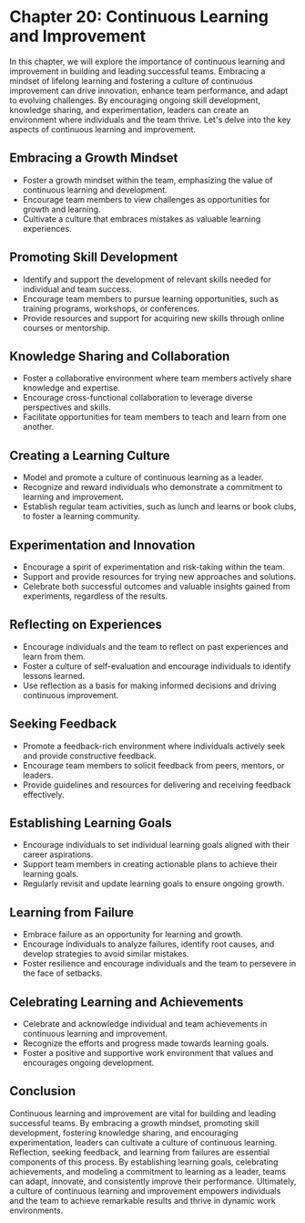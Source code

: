 Chapter 20: Continuous Learning and Improvement
===============================================

In this chapter, we will explore the importance of continuous learning and improvement in building and leading successful teams. Embracing a mindset of lifelong learning and fostering a culture of continuous improvement can drive innovation, enhance team performance, and adapt to evolving challenges. By encouraging ongoing skill development, knowledge sharing, and experimentation, leaders can create an environment where individuals and the team thrive. Let's delve into the key aspects of continuous learning and improvement.

Embracing a Growth Mindset
--------------------------

* Foster a growth mindset within the team, emphasizing the value of continuous learning and development.
* Encourage team members to view challenges as opportunities for growth and learning.
* Cultivate a culture that embraces mistakes as valuable learning experiences.

Promoting Skill Development
---------------------------

* Identify and support the development of relevant skills needed for individual and team success.
* Encourage team members to pursue learning opportunities, such as training programs, workshops, or conferences.
* Provide resources and support for acquiring new skills through online courses or mentorship.

Knowledge Sharing and Collaboration
-----------------------------------

* Foster a collaborative environment where team members actively share knowledge and expertise.
* Encourage cross-functional collaboration to leverage diverse perspectives and skills.
* Facilitate opportunities for team members to teach and learn from one another.

Creating a Learning Culture
---------------------------

* Model and promote a culture of continuous learning as a leader.
* Recognize and reward individuals who demonstrate a commitment to learning and improvement.
* Establish regular team activities, such as lunch and learns or book clubs, to foster a learning community.

Experimentation and Innovation
------------------------------

* Encourage a spirit of experimentation and risk-taking within the team.
* Support and provide resources for trying new approaches and solutions.
* Celebrate both successful outcomes and valuable insights gained from experiments, regardless of the results.

Reflecting on Experiences
-------------------------

* Encourage individuals and the team to reflect on past experiences and learn from them.
* Foster a culture of self-evaluation and encourage individuals to identify lessons learned.
* Use reflection as a basis for making informed decisions and driving continuous improvement.

Seeking Feedback
----------------

* Promote a feedback-rich environment where individuals actively seek and provide constructive feedback.
* Encourage team members to solicit feedback from peers, mentors, or leaders.
* Provide guidelines and resources for delivering and receiving feedback effectively.

Establishing Learning Goals
---------------------------

* Encourage individuals to set individual learning goals aligned with their career aspirations.
* Support team members in creating actionable plans to achieve their learning goals.
* Regularly revisit and update learning goals to ensure ongoing growth.

Learning from Failure
---------------------

* Embrace failure as an opportunity for learning and growth.
* Encourage individuals to analyze failures, identify root causes, and develop strategies to avoid similar mistakes.
* Foster resilience and encourage individuals and the team to persevere in the face of setbacks.

Celebrating Learning and Achievements
-------------------------------------

* Celebrate and acknowledge individual and team achievements in continuous learning and improvement.
* Recognize the efforts and progress made towards learning goals.
* Foster a positive and supportive work environment that values and encourages ongoing development.

Conclusion
----------

Continuous learning and improvement are vital for building and leading successful teams. By embracing a growth mindset, promoting skill development, fostering knowledge sharing, and encouraging experimentation, leaders can cultivate a culture of continuous learning. Reflection, seeking feedback, and learning from failures are essential components of this process. By establishing learning goals, celebrating achievements, and modeling a commitment to learning as a leader, teams can adapt, innovate, and consistently improve their performance. Ultimately, a culture of continuous learning and improvement empowers individuals and the team to achieve remarkable results and thrive in dynamic work environments.
